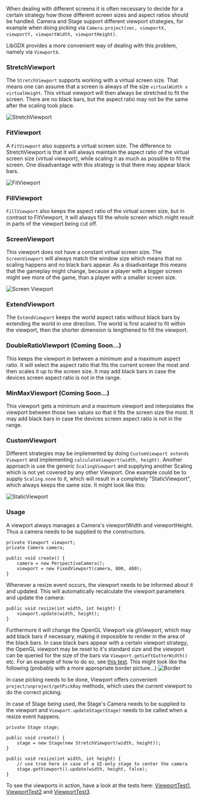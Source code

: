 When dealing with different screens it is often necessary to decide for a certain strategy how those different screen sizes and aspect ratios should be handled. Camera and Stage support different viewport strategies, for example when doing picking via `Camera.project(vec, viewportX, viewportY, viewportWidth, viewportHeight)`.

LibGDX provides a more convenient way of dealing with this problem, namely via `Viewport`s.

### StretchViewport
The `StretchViewport` supports working with a virtual screen size. That means one can assume that a screen is always of the size `virtualWidth x virtualHeight`. This virtual viewport will then always be stretched to fit the screen. There are no black bars, but the aspect ratio may not be the same after the scaling took place.

![StretchViewport](http://i.imgur.com/oheUy0y.png)

### FitViewport
A `FitViewport` also supports a virtual screen size. The difference to StretchViewport is that it will always maintain the aspect ratio of the virtual screen size (virtual viewport), while scaling it as much as possible to fit the screen. One disadvantage with this strategy is that there may appear black bars.

![FitViewport](http://i.imgur.com/Kv2wB94.png)

### FillViewport
`FillViewport` also keeps the aspect ratio of the virtual screen size, but in contrast to FitViewport, it will always fill the whole screen which might result in parts of the viewport being cut off.

### ScreenViewport
This viewport does not have a constant virtual screen size. The `ScreenViewport` will always match the window size which means that no scaling happens and no black bars appear. As a disadvantage this means that the gameplay might change, because a player with a bigger screen might see more of the game, than a player with a smaller screen size.

![Screen Viewport](http://i.imgur.com/qtOytdq.png)

### ExtendViewport
The `ExtendViewport` keeps the world aspect ratio without black bars by extending the world in one direction. The world is first scaled to fit within the viewport, then the shorter dimension is lengthened to fill the viewport.

### DoubleRatioViewport (Coming Soon...)
This keeps the viewport in between a minimum and a maximum aspect ratio. It will select the aspect ratio that fits the current screen the most and then scales it up to the screen size. It may add black bars in case the devices screen aspect ratio is not in the range.

### MinMaxViewport (Coming Soon...)
This viewport gets a minimum and a maximum viewport and interpolates the viewport between those two values so that it fits the screen size the most. It may add black bars in case the devices screen aspect ratio is not in the range.

### CustomViewport
Different strategies may be implemented by doing `CustomViewport extends Viewport` and implementing `calculateViewport(width, height)`. Another approach is use the generic `ScalingViewport` and supplying another Scaling which is not yet covered by any other Viewport. One example could be to supply `Scaling.none` to it, which will result in a completely "StaticViewport", which always keeps the same size. It might look like this:

![StaticViewport](http://i.imgur.com/8F697TX.png)

### Usage
A viewport always manages a Camera's viewportWidth and viewportHeight. Thus a camera needs to be supplied to the constructors.

    private Viewport viewport;
    private Camera camera;

    public void create() {
        camera = new PerspectiveCamera();
        viewport = new FixedViewport(camera, 800, 480);
    }

Whenever a resize event occurs, the viewport needs to be informed about it and updated. This will automatically recalculate the viewport parameters and update the camera:

    public void resize(int width, int height) {
        viewport.update(width, height);
    }

Furthermore it will change the OpenGL Viewport via glViewport, which may add black bars if necessary, making it impossible to render in the area of the black bars. In case black bars appear with a certain viewport strategy, the OpenGL viewport may be reset to it's standard size and the viewport can be queried for the size of the bars via `Viewport.getLeftGutterWidth()` etc. For an example of how to do so, see [this test](https://github.com/libgdx/libgdx/blob/master/tests/gdx-tests/src/com/badlogic/gdx/tests/ViewportTest2.java). This might look like the following (probably with a more appropriate border picture...)
![Border](http://i.imgur.com/OVamVTh.png?1)

In case picking needs to be done, Viewport offers convenient `project/unproject/getPickRay` methods, which uses the current viewport to do the correct picking.

In case of Stage being used, the Stage's Camera needs to be supplied to the viewport and `Viewport.updateStage(Stage)` needs to be called when a resize event happens.

    private Stage stage;

    public void create() {
        stage = new Stage(new StretchViewport(width, height));
    }

    public void resize(int width, int height) {
        // use true here in case of a UI-only stage to center the camera
        stage.getViewport().update(width, height, false);
    }

To see the viewports in action, have a look at the tests here: [ViewportTest1](https://github.com/libgdx/libgdx/blob/master/tests/gdx-tests/src/com/badlogic/gdx/tests/ViewportTest1.java), [ViewportTest2](https://github.com/libgdx/libgdx/blob/master/tests/gdx-tests/src/com/badlogic/gdx/tests/ViewportTest2.java) and [ViewportTest3](https://github.com/libgdx/libgdx/blob/master/tests/gdx-tests/src/com/badlogic/gdx/tests/ViewportTest3.java).